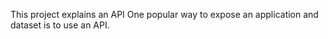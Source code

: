 This project explains an API
One popular way to expose an application and dataset is to use an API.
